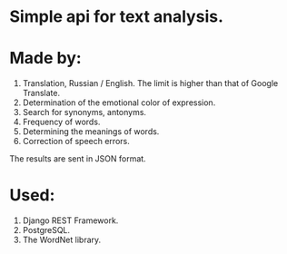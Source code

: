 # Simple api for text analysis.

# Made by:
1) Translation, Russian / English. The limit is higher than that of Google Translate.
2) Determination of the emotional color of expression.
3) Search for synonyms, antonyms.
4) Frequency of words.
5) Determining the meanings of words.
6) Correction of speech errors.

The results are sent in JSON format.

# Used:
1) Django REST Framework.
2) PostgreSQL.
3) The WordNet library.
